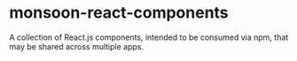 # monsoon-react-components
A collection of React.js components, intended to be consumed via npm, that may be shared across multiple apps.
